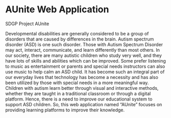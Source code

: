 # AUnite Web Application
SDGP Project AUnite

Developmental disabilities are generally considered to be a group of disorders that are caused by 
differences in the brain. Autism spectrum disorder (ASD) is one such disorder. Those with Autism 
Spectrum Disorder may act, interact, communicate, and learn differently than most others. In 
our society, there are many autistic children who study very well, and they have lots of skills and 
abilities which can be improved. Some prefer listening to music as entertainment or parents and 
special needs instructors can also use music to help calm an ASD child. It has become such an 
integral part of our everyday lives that technology has become a necessity and has also been 
utilized by those with special needs in a more meaningful way. Children with autism learn better 
through visual and interactive methods, whether they are taught in a traditional classroom or 
through a digital platform. Hence, there is a need to improve our educational system to support 
ASD children. So, this web application named “AUnite” focuses on providing learning platforms 
to improve their knowledge.
